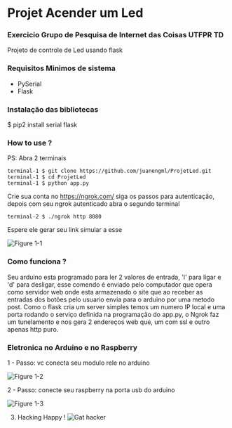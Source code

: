 # Projet Acender um Led 
### Exercicio Grupo de Pesquisa de Internet das Coisas UTFPR TD

Projeto de controle de Led usando flask

### Requisitos Minimos de sistema

* PySerial
* Flask

### Instalação das bibliotecas

$ pip2 install serial flask

### How to use ? 
PS: Abra 2 terminais

 
```shell
terminal-1 $ git clone https://github.com/juanengml/ProjetLed.git
terminal-1 $ cd ProjetLed
terminal-1 $ python app.py 
```


Crie sua conta no https://ngrok.com/
siga os passos para autenticação, depois com seu ngrok autenticado abra o segundo terminal
```shell
terminal-2 $ ./ngrok http 8080 
```
Espere ele gerar seu link simular a esse

![Figure 1-1](https://ngrok.com/static/img/ngrok-demo-static.png "Figure 1-1")

### Como funciona ? 

Seu arduino esta programado para ler 2 valores de entrada, 'l' para ligar e 'd' para desligar, esse comendo é enviado pelo computador que opera como servidor web onde esta armazenado o site que ao receber as entradas dos botões pelo usuario envia para o arduino por uma metodo post. Como o flask cria um server simples temos um numero IP local e uma porta rodando o serviço definida na programação do app.py, o Ngrok faz um tunelamento e nos gera 2 endereços web que, um com ssl e outro apenas http puro.


### Eletronica no Arduino e no Raspberry 
1 - Passo: vc conecta seu modulo rele no arduino 

![Figure 1-2](https://niltonfelipe.files.wordpress.com/2015/02/teste-630x368.png "Figure 1-2")

2 - Passo: conecte seu raspberry na porta usb do arduino

![Figure 1-3](https://www.embarcados.com.br/wp-content/uploads/2015/10/imagem-de-destaque-4-696x418.png "Figure 1-3")

3) Hacking Happy ! 
![Gat hacker](https://media.giphy.com/media/kMfVZAUME15XG/giphy.gif)